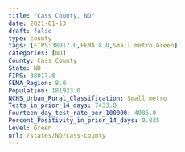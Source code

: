 ```yaml
---
title: "Cass County, ND"
date: 2021-01-13
draft: false
type: county
tags: [FIPS:38017.0,FEMA:8.0,Small metro,Green]
categories: [ND]
County: Cass County
State: ND
FIPS: 38017.0
FEMA_Region: 8.0
Population: 181923.0
NCHS_Urban_Rural_Classification: Small metro
Tests_in_prior_14_days: 7433.0
Fourteen_day_test_rate_per_100000: 4086.0
Percent_Positivity_in_prior_14_days: 0.035
Level: Green
url: /states/ND/cass-county
---
```



